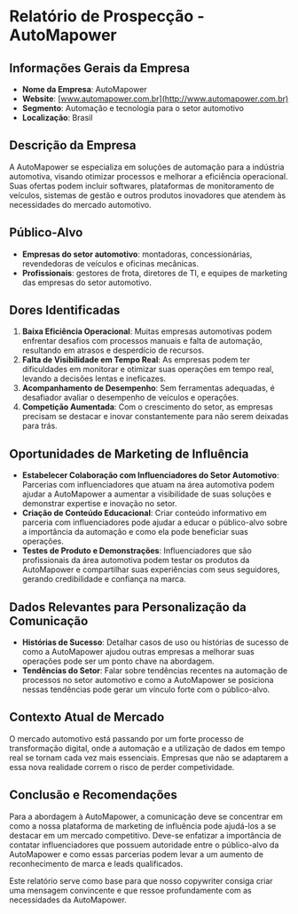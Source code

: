 # Relatório de Prospecção - AutoMapower

## Informações Gerais da Empresa
- **Nome da Empresa**: AutoMapower
- **Website**: [www.automapower.com.br](http://www.automapower.com.br)
- **Segmento**: Automação e tecnologia para o setor automotivo
- **Localização**: Brasil

## Descrição da Empresa
A AutoMapower se especializa em soluções de automação para a indústria automotiva, visando otimizar processos e melhorar a eficiência operacional. Suas ofertas podem incluir softwares, plataformas de monitoramento de veículos, sistemas de gestão e outros produtos inovadores que atendem às necessidades do mercado automotivo.

## Público-Alvo
- **Empresas do setor automotivo**: montadoras, concessionárias, revendedoras de veículos e oficinas mecânicas.
- **Profissionais**: gestores de frota, diretores de TI, e equipes de marketing das empresas do setor automotivo.

## Dores Identificadas
1. **Baixa Eficiência Operacional**: Muitas empresas automotivas podem enfrentar desafios com processos manuais e falta de automação, resultando em atrasos e desperdício de recursos.
2. **Falta de Visibilidade em Tempo Real**: As empresas podem ter dificuldades em monitorar e otimizar suas operações em tempo real, levando a decisões lentas e ineficazes.
3. **Acompanhamento de Desempenho**: Sem ferramentas adequadas, é desafiador avaliar o desempenho de veículos e operações.
4. **Competição Aumentada**: Com o crescimento do setor, as empresas precisam se destacar e inovar constantemente para não serem deixadas para trás.

## Oportunidades de Marketing de Influência
- **Estabelecer Colaboração com Influenciadores do Setor Automotivo**: Parcerias com influenciadores que atuam na área automotiva podem ajudar a AutoMapower a aumentar a visibilidade de suas soluções e demonstrar expertise e inovação no setor.
- **Criação de Conteúdo Educacional**: Criar conteúdo informativo em parceria com influenciadores pode ajudar a educar o público-alvo sobre a importância da automação e como ela pode beneficiar suas operações.
- **Testes de Produto e Demonstrações**: Influenciadores que são profissionais da área automotiva podem testar os produtos da AutoMapower e compartilhar suas experiências com seus seguidores, gerando credibilidade e confiança na marca.

## Dados Relevantes para Personalização da Comunicação
- **Histórias de Sucesso**: Detalhar casos de uso ou histórias de sucesso de como a AutoMapower ajudou outras empresas a melhorar suas operações pode ser um ponto chave na abordagem.
- **Tendências do Setor**: Falar sobre tendências recentes na automação de processos no setor automotivo e como a AutoMapower se posiciona nessas tendências pode gerar um vínculo forte com o público-alvo.

## Contexto Atual de Mercado
O mercado automotivo está passando por um forte processo de transformação digital, onde a automação e a utilização de dados em tempo real se tornam cada vez mais essenciais. Empresas que não se adaptarem a essa nova realidade correm o risco de perder competividade.

## Conclusão e Recomendações
Para a abordagem à AutoMapower, a comunicação deve se concentrar em como a nossa plataforma de marketing de influência pode ajudá-los a se destacar em um mercado competitivo. Deve-se enfatizar a importância de contatar influenciadores que possuem autoridade entre o público-alvo da AutoMapower e como essas parcerias podem levar a um aumento de reconhecimento de marca e leads qualificados. 

Este relatório serve como base para que nosso copywriter consiga criar uma mensagem convincente e que ressoe profundamente com as necessidades da AutoMapower.